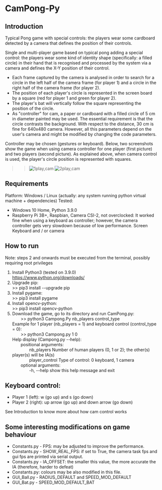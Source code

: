 # CamPong-Py

## Introduction

Typical Pong game with special controls: the players wear some cardboard detected by a camera that defines the position of their controls.

Single and multi-player game based on typical pong adding a special control: the players wear some kind of identity shape (specifically: a filled circle) in their hand that is recognised and processed by the system via a camera and defines the X-Y position of their control.
 - Each frame captured by the camera is analysed in order to search for a circle in the left half of the camera frame (for player 1) and a circle in the right half of the camera frame (for player 2).
 - The position of each player's circle is represented in the screen board by a square (red for player 1 and green for player 2).
 - The player's bat will vertically follow the square representing the position of the circle.
 - As "controller" for cam, a paper or cardboard with a filled circle of 5 cm in diameter painted may be used. The essential requirement is that the circle contrasts the background. With respect to the distance, 30 cm is fine for 640x480 camera. However, all this parameters depend on the user's camera and might be modified by changing the code parameters.

Controller may be chosen (gestures or keyboard). Below, two screenshots show the game when using camera controller for one player (first picture) and two players (second picture). As explained above, when camera control is used, the player's circle position is represented with squares.
>>![1play,cam](https://user-images.githubusercontent.com/41286765/126204838-4b156153-261e-44a1-9bef-efcb9c45dd1d.png)
>>![2play,cam](https://user-images.githubusercontent.com/41286765/126204849-b5304921-6b38-4ffe-a2ee-2072a08113d9.png)

## Requirements

Platform: Windows / Linux (actually: any system running python virtual machine + dependencies)
Tested:
  - Windows 10 Home, Python 3.9.0
  - Raspberry Pi 3B+, Raspbian, Camera CSI-2, not overclocked: It worked fine when using a keyboard as controller; however, the camera controller gets very slowdown because of low performance.
Screen
Keyboard and / or camera

## How to run

Note: steps 2 and onwards must be executed from the terminal, possibly requiring root privileges

1) Install Python3 (tested on 3.9.0) \
  https://www.python.org/downloads/
2) Upgrade pip:  \
    \>> pip3 install --upgrade pip
3) Install pygame:  \
    \>> pip3 install pygame
4) Install opencv-python:  \
    \>> pip3 install opencv-python
5) Download the game, go to its directory and run CamPong.py:  \
    \>> python3 Campong.Py nb_players control_type  \
  Example for 1 player (nb_players = 1) and keyboard control (control_type = 0): \
    \>> python3 Campong.py 1 0 \
  Help display (Campong.py --help): \
   positional arguments: \
        nb_players      Number of human players (0, 1 or 2); the other(s) player(s) will be IA(s) \
        player_control  Type of control: 0 keyboard, 1 camera \
   optional arguments: \
        -h, --help      show this help message and exit

## Keyboard control:

 - Player 1 (left): w (go up) and s (go down)
 - Player 2 (right): up arrow (go up) and down arrow (go down)

See Introduction to know more about how cam control works

## Some interesting modifications on game behaviour

 - Constants.py - FPS: may be adjusted to improve the performance.
 - Constants.py - SHOW_REAL_FPS: if set to True, the camera task fps and gui fps are printed via serial output.
 - Constants.py - IA_OFFSET: the smaller this value, the more accurate the IA (therefore, harder to defeat)
 - Constants.py: colours may be also modified in this file.
 - GUI_Ball.py - RADIUS_DEFAULT and SPEED_MOD_DEFAULT
 - GUI_Bat.py - SPEED_MOD_DEFAULT_BAT
